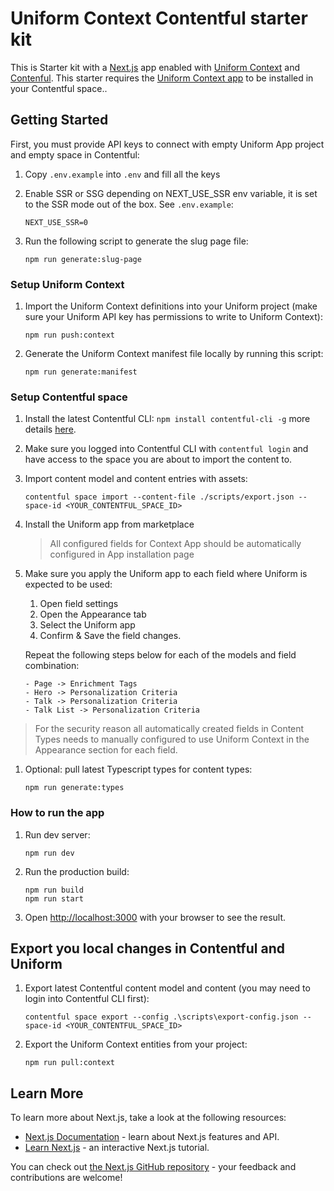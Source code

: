 # Uniform Context Contentful starter kit

This is Starter kit with a [Next.js](https://nextjs.org/) app enabled with [Uniform Context](https://docs.uniform.app/context/) and [Contenful](https://www.contentful.com/). This starter requires the [Uniform Context app](https://www.contentful.com/marketplace/app/uniform-optimize-for-contentful/) to be installed in your Contentful space..

## Getting Started

First, you must provide API keys to connect with empty Uniform App project and empty space in Contentful:

1. Copy `.env.example` into `.env` and fill all the keys

1. Enable SSR or SSG depending on NEXT_USE_SSR env variable, it is set to the SSR mode out of the box.
    See `.env.example`: 
    ```
    NEXT_USE_SSR=0
    ```

1. Run the following script to generate the slug page file:
    ```
    npm run generate:slug-page
    ```

### Setup Uniform Context

1. Import the Uniform Context definitions into your Uniform project (make sure your Uniform API key has permissions to write to Uniform Context):

    ```
    npm run push:context
    ```

1. Generate the Uniform Context manifest file locally by running this script:

    ```
    npm run generate:manifest
    ```

### Setup Contentful space

1. Install the latest Contentful CLI: `npm install contentful-cli -g` more details [here](https://www.contentful.com/developers/docs/tutorials/cli/installation/).

1. Make sure you logged into Contentful CLI with `contentful login` and have access to the space you are about to import the content to.

1. Import content model and content entries with assets:

    ```
    contentful space import --content-file ./scripts/export.json --space-id <YOUR_CONTENTFUL_SPACE_ID>
    ```

1. Install the Uniform app from marketplace

    > All configured fields for Context App should be automatically configured in App installation page

1. Make sure you apply the Uniform app to each field where Uniform is expected to be used:

    1. Open field settings
    1. Open the Appearance tab
    1. Select the Uniform app
    1. Confirm & Save the field changes.

    Repeat the following steps below for each of the models and field combination:

    ```
    - Page -> Enrichment Tags
    - Hero -> Personalization Criteria
    - Talk -> Personalization Criteria
    - Talk List -> Personalization Criteria
    ```
> For the security reason all automatically created fields in Content Types needs to manually configured to use Uniform Context in the Appearance section for each field.

1. Optional: pull latest Typescript types for content types:

    ```
    npm run generate:types
    ```

### How to run the app

1. Run dev server:

    ```
    npm run dev
    ```

1. Run the production build:

    ```
    npm run build
    npm run start
    ```

1. Open [http://localhost:3000](http://localhost:3000) with your browser to see the result.

## Export you local changes in Contentful and Uniform

1. Export latest Contentful content model and content (you may need to login into Contentful CLI first):

    ```
    contentful space export --config .\scripts\export-config.json --space-id <YOUR_CONTENTFUL_SPACE_ID>
    ```

1. Export the Uniform Context entities from your project:

    ```
    npm run pull:context
    ```

## Learn More

To learn more about Next.js, take a look at the following resources:

- [Next.js Documentation](https://nextjs.org/docs) - learn about Next.js features and API.
- [Learn Next.js](https://nextjs.org/learn) - an interactive Next.js tutorial.

You can check out [the Next.js GitHub repository](https://github.com/vercel/next.js/) - your feedback and contributions are welcome!
